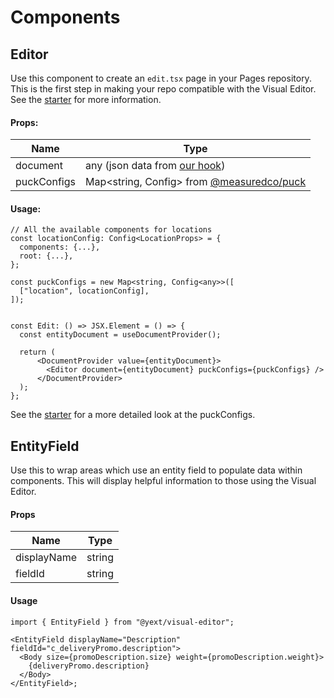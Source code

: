 # Components

## Editor

Use this component to create an `edit.tsx` page in your Pages repository. This is the first step
in making your repo compatible with the Visual Editor. See the [starter](https://github.com/YextSolutions/pages-visual-editor-starter) for more
information.

#### Props:

| Name        | Type                                                                                 |
| ----------- | ------------------------------------------------------------------------------------ |
| document    | any (json data from [our hook](../hooks/README.md#usedocumentprovider))              |
| puckConfigs | Map<string, Config<any>> from [@measuredco/puck](https://github.com/measuredco/puck) |

#### Usage:

```tsx
// All the available components for locations
const locationConfig: Config<LocationProps> = {
  components: {...},
  root: {...},
};

const puckConfigs = new Map<string, Config<any>>([
  ["location", locationConfig],
]);


const Edit: () => JSX.Element = () => {
  const entityDocument = useDocumentProvider();

  return (
      <DocumentProvider value={entityDocument}>
        <Editor document={entityDocument} puckConfigs={puckConfigs} />
      </DocumentProvider>
  );
};
```

See the [starter](https://github.com/YextSolutions/pages-visual-editor-starter) for a more detailed look at the puckConfigs.

## EntityField

Use this to wrap areas which use an entity field to populate data within components. This will
display helpful information to those using the Visual Editor.

#### Props

| Name        | Type   |
| ----------- | ------ |
| displayName | string |
| fieldId     | string |

#### Usage

```tsx
import { EntityField } from "@yext/visual-editor";

<EntityField displayName="Description" fieldId="c_deliveryPromo.description">
  <Body size={promoDescription.size} weight={promoDescription.weight}>
    {deliveryPromo.description}
  </Body>
</EntityField>;
```
